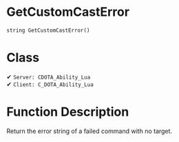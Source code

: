 # GetCustomCastError
```
string GetCustomCastError()
```
# Class
✔ `Server: CDOTA_Ability_Lua`  
✔ `Client: C_DOTA_Ability_Lua`  

# Function Description
Return the error string of a failed command with no target.
